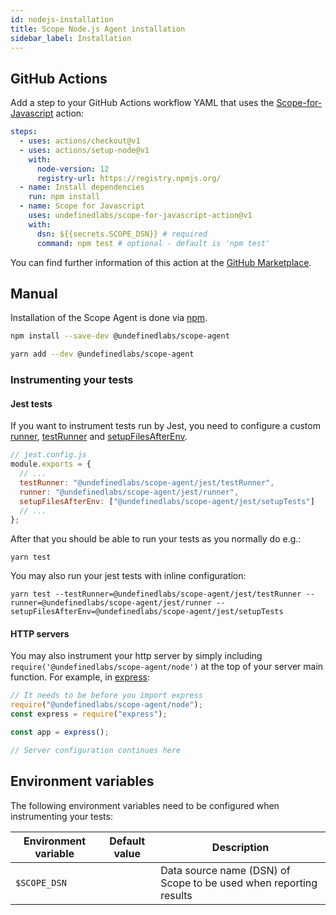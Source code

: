 ```yaml
---
id: nodejs-installation
title: Scope Node.js Agent installation
sidebar_label: Installation
---
```


## GitHub Actions

Add a step to your GitHub Actions workflow YAML that uses the [Scope-for-Javascript](https://github.com/marketplace/actions/scope-for-javascript) action:

```yaml
steps:
  - uses: actions/checkout@v1
  - uses: actions/setup-node@v1
    with:
      node-version: 12
      registry-url: https://registry.npmjs.org/
  - name: Install dependencies
    run: npm install
  - name: Scope for Javascript
    uses: undefinedlabs/scope-for-javascript-action@v1
    with:
      dsn: ${{secrets.SCOPE_DSN}} # required
      command: npm test # optional - default is 'npm test'
```

You can find further information of this action at the [GitHub Marketplace](https://github.com/marketplace/actions/scope-for-javascript).

## Manual

Installation of the Scope Agent is done via [npm](https://www.npmjs.com/package/@undefinedlabs/scope-agent).

<!--DOCUSAURUS_CODE_TABS-->
<!--npm-->

```bash
npm install --save-dev @undefinedlabs/scope-agent
```

<!--yarn-->

```bash
yarn add --dev @undefinedlabs/scope-agent
```

<!--END_DOCUSAURUS_CODE_TABS-->

### Instrumenting your tests

#### Jest tests

If you want to instrument tests run by Jest, you need to configure a custom [runner](https://jestjs.io/docs/en/configuration#runner-string), [testRunner](https://jestjs.io/docs/en/configuration#testrunner-string) and [setupFilesAfterEnv](https://jestjs.io/docs/en/configuration#setupfilesafterenv-array).

```javascript
// jest.config.js
module.exports = {
  // ...
  testRunner: "@undefinedlabs/scope-agent/jest/testRunner",
  runner: "@undefinedlabs/scope-agent/jest/runner",
  setupFilesAfterEnv: ["@undefinedlabs/scope-agent/jest/setupTests"]
  // ...
};
```

After that you should be able to run your tests as you normally do e.g.:

```
yarn test
```

You may also run your jest tests with inline configuration:

```
yarn test --testRunner=@undefinedlabs/scope-agent/jest/testRunner --runner=@undefinedlabs/scope-agent/jest/runner --setupFilesAfterEnv=@undefinedlabs/scope-agent/jest/setupTests
```

#### HTTP servers

You may also instrument your http server by simply including `require('@undefinedlabs/scope-agent/node')` at the top of your server main function. For example, in [express](https://expressjs.com/):

```javascript
// It needs to be before you import express
require("@undefinedlabs/scope-agent/node");
const express = require("express");

const app = express();

// Server configuration continues here
```

## Environment variables

The following environment variables need to be configured when instrumenting your tests:

| Environment variable | Default value | Description                                                       |
| -------------------- | ------------- | ----------------------------------------------------------------- |
| `$SCOPE_DSN`         |               | Data source name (DSN) of Scope to be used when reporting results |
